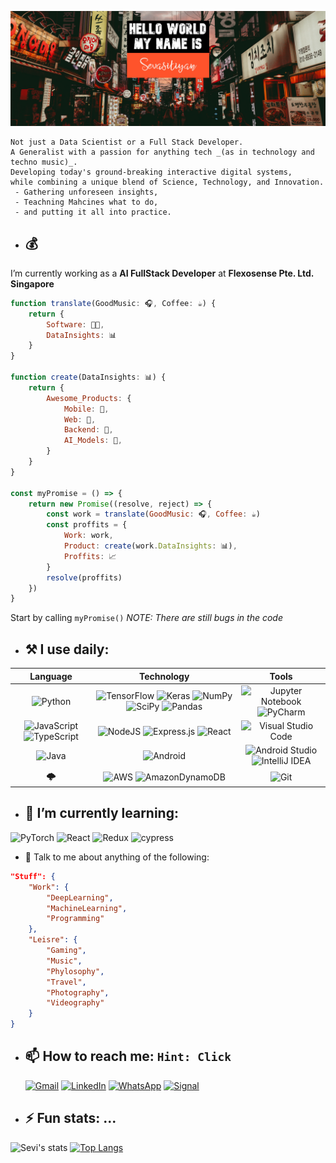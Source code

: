 ![Header image](https://github.com/Sevastiyan/Sevastiyan/blob/main/sava-bobov-eVa2FK83K6w-unsplash-Sevi.jpg)

    Not just a Data Scientist or a Full Stack Developer. 
    A Generalist with a passion for anything tech _(as in technology and techno music)_. 
    Developing today's ground-breaking interactive digital systems, 
    while combining a unique blend of Science, Technology, and Innovation.
     - Gathering unforeseen insights,
     - Teachning Mahcines what to do,
     - and putting it all into practice.

- ## :moneybag: 
I’m currently working as a **AI FullStack Developer** at **Flexosense Pte. Ltd. Singapore**
```javascript
function translate(GoodMusic: 🎧, Coffee: ☕) { 
    return { 
        Software: 👨‍💻, 
        DataInsights: 📊 
    } 
}

function create(DataInsights: 📊) {
    return {
        Awesome_Products: {
            Mobile: 📱,
            Web: 📄,
            Backend: 🧮,
            AI_Models: 🤖,
        }
    }
}

const myPromise = () => {
    return new Promise((resolve, reject) => {
        const work = translate(GoodMusic: 🎧, Coffee: ☕)
        const proffits = {
            Work: work,
            Product: create(work.DataInsights: 📊),
            Proffits: 📈
        }
        resolve(proffits)
    })
}
```
Start by calling `myPromise()` *NOTE: There are still bugs in the code*


- ## :hammer_and_pick: I use daily: 

| Language | Technology | Tools |
|  :-----------:  |  :------:  |  :----:  |
|![Python](https://img.shields.io/badge/python-3670A0?style=for-the-badge&logo=python&logoColor=ffdd54)|![TensorFlow](https://img.shields.io/badge/TensorFlow-%23FF6F00.svg?style=for-the-badge&logo=TensorFlow&logoColor=white) ![Keras](https://img.shields.io/badge/Keras-%23D00000.svg?style=for-the-badge&logo=Keras&logoColor=white) ![NumPy](https://img.shields.io/badge/numpy-%23013243.svg?style=for-the-badge&logo=numpy&logoColor=white) ![SciPy](https://img.shields.io/badge/SciPy-%230C55A5.svg?style=for-the-badge&logo=scipy&logoColor=%white) ![Pandas](https://img.shields.io/badge/pandas-%23150458.svg?style=for-the-badge&logo=pandas&logoColor=white)|![Jupyter Notebook](https://img.shields.io/badge/jupyter-%23FA0F00.svg?style=for-the-badge&logo=jupyter&logoColor=white) ![PyCharm](https://img.shields.io/badge/pycharm-143?style=for-the-badge&logo=pycharm&logoColor=black&color=black&labelColor=green)|
|![JavaScript](https://img.shields.io/badge/javascript-%23323330.svg?style=for-the-badge&logo=javascript&logoColor=%23F7DF1E) ![TypeScript](https://img.shields.io/badge/typescript-%23007ACC.svg?style=for-the-badge&logo=typescript&logoColor=white)|![NodeJS](https://img.shields.io/badge/node.js-6DA55F?style=for-the-badge&logo=node.js&logoColor=white) ![Express.js](https://img.shields.io/badge/express.js-%23404d59.svg?style=for-the-badge&logo=express&logoColor=%2361DAFB) ![React](https://img.shields.io/badge/react-%2320232a.svg?style=for-the-badge&logo=react&logoColor=%2361DAFB) |![Visual Studio Code](https://img.shields.io/badge/Visual%20Studio%20Code-0078d7.svg?style=for-the-badge&logo=visual-studio-code&logoColor=white)|
|![Java](https://img.shields.io/badge/java-%23ED8B00.svg?style=for-the-badge&logo=java&logoColor=white) |![Android](https://img.shields.io/badge/Android-3DDC84?style=for-the-badge&logo=android&logoColor=white)|![Android Studio](https://img.shields.io/badge/Android%20Studio-3DDC84.svg?style=for-the-badge&logo=android-studio&logoColor=white) ![IntelliJ IDEA](https://img.shields.io/badge/IntelliJIDEA-000000.svg?style=for-the-badge&logo=intellij-idea&logoColor=white)|
|🌩️|![AWS](https://img.shields.io/badge/AWS-%23FF9900.svg?style=for-the-badge&logo=amazon-aws&logoColor=white) ![AmazonDynamoDB](https://img.shields.io/badge/Amazon%20DynamoDB-4053D6?style=for-the-badge&logo=Amazon%20DynamoDB&logoColor=white)|![Git](https://img.shields.io/badge/git-%23F05033.svg?style=for-the-badge&logo=git&logoColor=white)|

- ## 🌱 I’m currently learning: 

![PyTorch](https://img.shields.io/badge/PyTorch-%23EE4C2C.svg?style=for-the-badge&logo=PyTorch&logoColor=white) ![React](https://img.shields.io/badge/react-%2320232a.svg?style=for-the-badge&logo=react&logoColor=%2361DAFB) ![Redux](https://img.shields.io/badge/redux-%23593d88.svg?style=for-the-badge&logo=redux&logoColor=white) ![cypress](https://img.shields.io/badge/-cypress-%23E5E5E5?style=for-the-badge&logo=cypress&logoColor=058a5e)
      

- 💬 Talk to me about anything of the following:

```json
"Stuff": {
    "Work": {
        "DeepLearning",
        "MachineLearning", 
        "Programming"
    },
    "Leisre": { 
        "Gaming",
        "Music",
        "Phylosophy",
        "Travel",
        "Photography",
        "Videography"
    }
}
```

- ## 📫 How to reach me: `Hint: Click`

    <a href="mailto: abc@example.com">![Gmail](https://img.shields.io/badge/Gmail-D14836?style=for-the-badge&logo=gmail&logoColor=white)</a>
    <a href="https://www.linkedin.com/in/sevastiyan-tsvetkov/">![LinkedIn](https://img.shields.io/badge/linkedin-%230077B5.svg?style=for-the-badge&logo=linkedin&logoColor=white)</a>
    <a href=https://wa.me/6596430016>![WhatsApp](https://img.shields.io/badge/WhatsApp-25D366?style=for-the-badge&logo=whatsapp&logoColor=white)</a>
    <a href=https://signal.me/#p/+6596430016>![Signal](https://img.shields.io/badge/Signal-%23039BE5.svg?style=for-the-badge&logo=Signal&logoColor=white)</a>


- ## ⚡ Fun stats: ...

![Sevi's stats](https://github-readme-stats.vercel.app/api?username=sevastiyan&count_private=true&hide=stars,contribs&show_icons=true&hide_border=true&bg_color=0d1117&text_color=c9d1d9&icon_color=58a6ff&title_color=58a6ff&custom_title=Sevi's%20stats) [![Top Langs](https://github-readme-stats.vercel.app/api/top-langs/?username=Sevastiyan&count_private=true&layout=compact&hide_border=true&bg_color=0d1117&text_color=c9d1d9&title_color=58a6ff)](https://github.com/sevastiyan/github-readme-stats)
